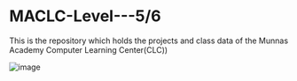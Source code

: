 # MACLC-Level---5/6
This is the repository which holds the projects and class data of the Munnas Academy Computer Learning Center(CLC))

![image](https://github.com/user-attachments/assets/0e3eb1ee-b3dd-45c9-90c7-334abe30749f)
